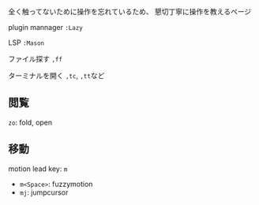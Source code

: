 全く触ってないために操作を忘れているため、
懇切丁寧に操作を教えるページ

plugin mannager
`:Lazy`

LSP
`:Mason`

ファイル探す
`,ff`

ターミナルを開く
`,tc`, `,tt`など

## 閲覧
`zo`: fold, open

## 移動
motion lead key: `m`
- `m<Space>`: fuzzymotion
- `mj`: jumpcursor